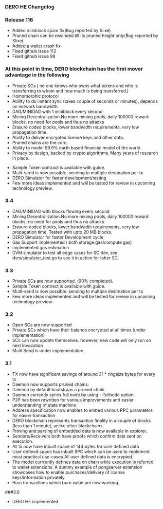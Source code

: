 ### DERO HE Changelog


### Release 116
 * Added miniblock spam fix(Bug reported by Slixe)
 * Pruned chain can be rewinded till its pruned height only(Bug reported by Slixe)
 * Added a wallet crash fix
 * Fixed github issue 112
 * Fixed github issue 98


### At this point in time, DERO blockchain has the first mover advantage in the following 

* Private SCs ( no one knows who owns what tokens and who is transferring to whom and how much is being transferred.)
* Homomorphic protocol
* Ability to do instant sync (takes couple of seconds or minutes), depends on network bandwidth.
* DAG/MINIDAG with 1 miniblock every second
* Mining Decentralization.No more mining pools, daily 100000 reward blocks, no need for pools and thus no attacks
* Erasure coded blocks, lower bandwidth requirements, very low propagation time.
* Ability to deliver encrypted license keys and other data.
* Pruned chains are the core.
* Ability to model 99.9% earth based financial model of the world.
* Privacy by design, backed by crypto algorithms. Many years of research in place.
- Sample Token contract is available with guide.
- Multi-send is now possible. sending to multiple destination per tx
- DERO Simulator for faster development/testing
- Few more ideas implemented and will be tested for review in upcoming technology preview.



### 3.4

- DAG/MINIDAG with blocks flowing every second
- Mining Decentralization.No more mining pools, daily 100000 reward blocks, no need for pools and thus no attacks
- Erasure coded blocks, lower bandwidth requirements, very low propagation time. Tested with upto 20 MB blocks.
- DERO Simulator for faster Development cycle 
- Gas Support implemented ( both storage gas/compute gas)
- Implemented gas estimation
- DVM simulator to test all edge cases for SC dev, see dvm/simulator_test.go to see it in action for lotter SC. 

### 3.3 

* Private SCs are now supported. (90% completed).
* Sample Token contract is available with guide.
* Multi-send is now possible. sending to multiple destination per tx
* Few more ideas implemented and will be tested for review in upcoming technology preview.

### 3.2

* Open SCs are now supported
* Private SCs which have their balance encrypted at all times (under implementation)
* SCs can now update themselves. however, new code will only run on next invocation
* Multi Send is under implementation.

### 3.1

* TX now have significant savings of around 31 * ringsize bytes for every tx
* Daemon now supports pruned chains.
* Daemon by default bootstraps a pruned chain.
* Daemon currently syncs full node by using --fullnode option.
* P2P has been rewritten for various improvements and easier understanding of state machine
* Address specification now enables to embed various RPC parameters for easier transaction
* DERO blockchain represents transaction finality  in a couple of blocks (less than 1 minute), unlike other blockchains.
* Proving and parsing of embedded data is now available in explorer.
* Senders/Receivers both have proofs which confirm data sent on execution.
* All tx now have inbuilt space of 144 bytes for user defined data
* User defined space has inbuilt RPC which can be used to implement most practical use-cases.All user defined data is encrypted.
* The model currrently defines data on chain while execution is referred to wallet extensions. A dummy example of pongserver extension showcases how to enable purchases/delivery of license keys/information privately.
* Burn transactions which burn value are now working.

###3.0

* DERO HE implemented


